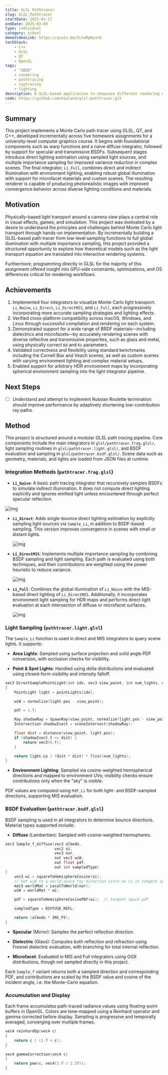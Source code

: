 ```yaml
---
title: GLSL Pathtracer
slug: GLSL_Pathtracer
startDate: 2025-01-17
endDate: 2025-03-09
type: individual
category: school
demoVideoLink: https://youtu.be/ILhaRpRpJv0
techStack:
    - C++
    - GLSL
    - QT
    - OpenGL
tags:
    - "2025"
    - rendering
    - pathtracing
    - raytracing
    - lighting
description: A GLSL-based application to showcase different rendering methods associated with the Monte Carlo Light Transport algorithm.
code: https://github.com/mialana/glsl-pathtracer.git
---
```


## Summary

This project implements a Monte Carlo path tracer using GLSL, QT, and C++, developed incrementally across five homework assignments for a university-level computer graphics course. It begins with foundational components such as warp functions and a naive diffuse integrator, followed by support for specular and transmissive BSDFs. Subsequent stages introduce direct lighting estimation using sampled light sources, and multiple importance sampling for improved variance reduction in complex scenes. The final integrator, `Li_Full`, combines direct and indirect illumination with environment lighting, enabling robust global illumination with support for microfacet materials and custom scenes. The resulting renderer is capable of producing photorealistic images with improved convergence behavior across diverse lighting conditions and materials.

## Motivation

Physically-based light transport around a camera view plays a central role in visual effects, games, and simulation. This project was motivated by a desire to understand the principles and challenges behind Monte Carlo light transport through hands-on implementation. By incrementally building a GLSL-based path tracer from low-level sampling functions to full global illumination with multiple importance sampling, this project provided a structured opportunity to explore how theoretical models such as the light transport equation are translated into interactive rendering systems.

Furthermore, programming directly in GLSL for the majority of this assignment offered insight into GPU-side constraints, optimizations, and OS differences critical for rendering workflows.

## Achievements

1. Implemented four integrators to visualize Monte Carlo light transport: `Li_Naive`, `Li_Direct`, `Li_DirectMIS`, and `Li_Full`, each progressively incorporating more accurate sampling strategies and lighting effects.
2. Verified cross-platform compatibility across macOS, Windows, and Linux through successful compilation and rendering on each system.
3. Demonstrated support for a wide range of BRDF materials—including dielectrics and microfacets—by accurately rendering scenes with diverse reflective and transmissive properties, such as glass and metal, using physically correct `Kd` and `Ks` parameters.
4. Validated correctness and flexibility using standard benchmarks including the Cornell Box and Veach scenes, as well as custom scenes with varying environment lighting and complex material setups.
5. Enabled support for arbitrary HDR environment maps by incorporating spherical environment sampling into the light integrator pipeline.

## Next Steps

- [ ] Understand and attempt to implement Russian Roulette termination: should improve performance by adaptively shortening low-contribution ray paths.

## Method

This project is structured around a modular GLSL path tracing pipeline. Core components include the main integrators in `glsl/pathtracer.frag.glsl/`, light sampling routines in `glsl/pathtracer.light.glsl/`, and BSDF evaluation and sampling in `glsl/pathtracer.bsdf.glsl/`. Scene data such as geometry, materials, and lights are loaded from JSON files at runtime.

### Integration Methods (`pathtracer.frag.glsl`)

- **`Li_Naive`**: A basic path tracing integrator that recursively samples BSDFs to simulate indirect illumination. It does not compute direct lighting explicitly and ignores emitted light unless encountered through perfect specular reflection.

![img](./assets/naive_results.png)

- **`Li_Direct`**: Adds single-bounce direct lighting estimation by explicitly sampling light sources via `Sample_Li`, in addition to BSDF-based sampling. This version improves convergence in scenes with small or distant lights.

    ![img](./assets/directsimple_results.png)

- **`Li_DirectMIS`**: Implements multiple importance sampling by combining BSDF sampling and light sampling. Each path is evaluated using both techniques, and their contributions are weighted using the power heuristic to reduce variance.

    ![img](./assets/directmis_results.png)

- **`Li_Full`**: Combines the global illumination of `Li_Naive` with the MIS-based direct lighting of `Li_DirectMIS`. Additionally, it incorporates environment light sampling for HDR maps and performs direct light evaluation at each intersection of diffuse or microfacet surfaces.

    ![img](./assets/full_results.png)

### Light Sampling (`pathtracer.light.glsl`)

The `Sample_Li` function is used in direct and MIS integrators to query scene lights. It supports:

- **Area Lights**: Sampled using surface projection and solid angle PDF conversion, with occlusion checks for visibility.

- **Point & Spot Lights**: Handled using delta distributions and evaluated using closed-form visibility and intensity falloff.

```cpp
vec3 DirectSamplePointLight(int idx, vec3 view_point, int num_lights, out vec3 wiW, out float pdf)
{
    PointLight light = pointLights[idx];

    wiW = normalize(light.pos - view_point);

    pdf = 1.f;

    Ray shadowRay = SpawnRay(view_point, normalize(light.pos - view_point));
    Intersection shadowIsect = sceneIntersect(shadowRay);

    float dist = distance(view_point, light.pos);
    if (shadowIsect.t <= dist) {
        return vec3(0.f);
    }

    return light.Le / (dist * dist) * float(num_lights);
}
```

- **Environment Lighting**: Sampled via cosine-weighted hemispherical directions and mapped to environment UVs; visibility checks ensure contributions only when the "sky" is visible.

PDF values are computed using `Pdf_Li` for both light- and BSDF-sampled directions, supporting MIS evaluation.

### BSDF Evaluation (`pathtracer.bsdf.glsl`)

BSDF sampling is used in all integrators to determine bounce directions. Material types supported include:

- **Diffuse** (Lambertian): Sampled with cosine-weighted hemispheres.

```cpp
vec3 Sample_f_diffuse(vec3 albedo,
                      vec2 xi,
                      vec3 nor,
                      out vec3 wiW,
                      out float pdf,
                      out int sampledType)
{
    vec3 wi = squareToHemisphereCosine(xi);
    // Set wiW to a world-space ray direction since wo is in tangent space.
    mat3 worldMat = LocalToWorld(nor);
    wiW = worldMat * wi;

    pdf = squareToHemisphereCosinePDF(wi);  // tangent space pdf

    sampledType = DIFFUSE_REFL;

    return (albedo * INV_PI);
}
```

- **Specular** (Mirror): Samples the perfect reflection direction.

- **Dielectric** (Glass): Computes both reflection and refraction using Fresnel dielectric evaluation, with branching for total internal reflection.

- **Microfacet**: Evaluated in MIS and Full integrators using GGX distributions, though not sampled directly in this project.

Each `Sample_f` variant returns both a sampled direction and corresponding PDF, and contributions are scaled by the BSDF value and cosine of the incident angle, i.e. the Monte-Carlo equation.

### Accumulation and Display

Each frame accumulates path-traced radiance values using floating-point buffers in OpenGL. Colors are tone-mapped using a Reinhard operator and gamma corrected before display. Sampling is progressive and temporally averaged, converging over multiple frames.

```cpp
vec4 reinhardOp(vec4 c)
{
    return c / (1.f + c);
}

vec4 gammaCorrection(vec4 c)
{
    return pow(c, vec4(1.f / 2.2f));
}
```
